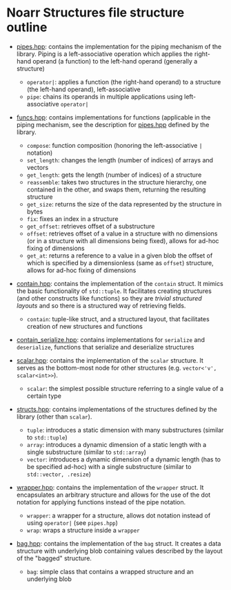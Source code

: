 # Noarr Structures file structure outline

- [pipes.hpp](pipes.hpp): contains the implementation for the piping mechanism of the library. Piping is a left-associative operation which applies the right-hand operand (a function) to the left-hand operand (generally a structure)

  - `operator|`: applies a function (the right-hand operand) to a structure (the left-hand operand), left-associative
  - `pipe`: chains its operands in multiple applications using left-associative `operator|`

- [funcs.hpp](funcs.hpp): contains implementations for functions (applicable in the piping mechanism, see the description for [pipes.hpp](pipes.hpp) defined by the library.

  - `compose`: function composition (honoring the left-associative `|` notation)
  - `set_length`: changes the length (number of indices) of arrays and vectors
  - `get_length`: gets the length (number of indices) of a structure
  - `reassemble`: takes two structures in the structure hierarchy, one contained in the other, and swaps them, returning the resulting structure
  - `get_size`: returns the size of the data represented by the structure in bytes
  - `fix`: fixes an index in a structure
  - `get_offset`: retrieves offset of a substructure
  - `offset`: retrieves offset of a value in a structure with no dimensions (or in a structure with all dimensions being fixed), allows for ad-hoc fixing of dimensions
  - `get_at`: returns a reference to a value in a given blob the offset of which is specified by a dimensionless (same as `offset`) structure, allows for ad-hoc fixing of dimensions

- [contain.hpp](contain.hpp): contains the implementation of the `contain` struct. It mimics the basic functionality of `std::tuple`. It facilitates creating structures (and other constructs like functions) so they are *trivial structured layouts* and so there is a structured way of retrieving fields.

  - `contain`: tuple-like struct, and a structured layout, that facilitates creation of new structures and functions

- [contain_serialize.hpp](contain_serialize.hpp): contains implementations for `serialize` and `deserialize`, functions that serialize and deserialize structures

- [scalar.hpp](scalar.hpp): contains the implementation of the `scalar` structure. It serves as the bottom-most node for other structures (e.g. `vector<'v', scalar<int>>`).

  - `scalar`: the simplest possible structure referring to a single value of a certain type

- [structs.hpp](structs.hpp): contains implementations of the structures defined by the library (other than `scalar`).

  - `tuple`: introduces a static dimension with many substructures (similar to `std::tuple`)
  - `array`: introduces a dynamic dimension of a static length with a single substructure (similar to `std::array`)
  - `vector`: introduces a dynamic dimension of a dynamic length (has to be specified ad-hoc) with a single substructure (similar to `std::vector, .resize`)

- [wrapper.hpp](wrapper.hpp): contains the implementation of the `wrapper` struct. It encapsulates an arbitrary structure and allows for the use of the dot notation for applying functions instead of the pipe notation.

  - `wrapper`: a wrapper for a structure, allows dot notation instead of using `operator|` (see `pipes.hpp`)
  - `wrap`: wraps a structure inside a `wrapper`

- [bag.hpp](bag.hpp): contains the implementation of the `bag` struct. It creates a data structure with underlying blob containing values described by the layout of the "bagged" structure.

  - `bag`: simple class that contains a wrapped structure and an underlying blob
